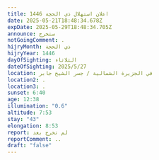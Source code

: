 ```yaml
---
title: اعلان استهلال ذي الحجة 1446
date: 2025-05-21T18:48:34.678Z
expDate: 2025-05-29T18:48:34.705Z
announce: ستخرج
notGoingComment: .
hijryMonth: ذي الحجة
hijryYear: 1446
dayOfSighting: الثلاثاء
dateOfSighting: 2025/5/27
location: في الجزيرة الشمالية / جسر الشيخ جابر
location2: .
location3: .
sunset: 6:40
age: 12:38
illumination: "0.6"
altitude: 7:53
stay: "43"
elongation: 8:53
report: لم تخرج بعد
reportComment: ..
draft: "false"
---
```

